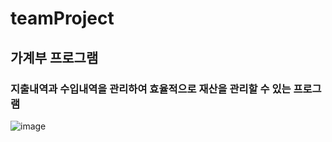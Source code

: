 # teamProject
## 가계부 프로그램
### 지출내역과 수입내역을 관리하여 효율적으로 재산을 관리할 수 있는 프로그램
![image](https://user-images.githubusercontent.com/103234587/165889903-27bda789-e5d2-4106-8ff3-0bfd50380076.png)
